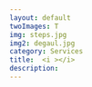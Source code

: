 ```yaml
---
layout: default
twoImages: T
img: steps.jpg
img2: degaul.jpg
category: Services
title:  <i ></i>
description:
---
```

